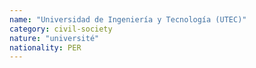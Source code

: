```yaml
---
name: "Universidad de Ingeniería y Tecnología (UTEC)"
category: civil-society
nature: "université"
nationality: PER
---
```

